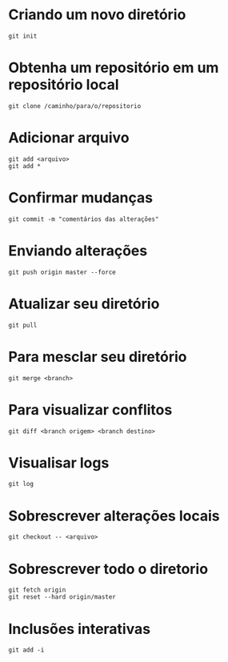 # Criando um novo diretório

    git init

# Obtenha um repositório em um repositório local

    git clone /caminho/para/o/repositorio

# Adicionar arquivo

    git add <arquivo> 
    git add *
    
# Confirmar mudanças

    git commit -m "comentários das alterações"
    
# Enviando alterações

    git push origin master --force
    
# Atualizar seu diretório

    git pull
    
# Para mesclar seu diretório

    git merge <branch>
    
# Para visualizar conflitos

    git diff <branch origem> <branch destino>
    
# Visualisar logs

    git log
    
# Sobrescrever alterações locais

    git checkout -- <arquivo>
    
# Sobrescrever todo o diretorio

    git fetch origin
    git reset --hard origin/master
    
# Inclusões interativas

    git add -i
